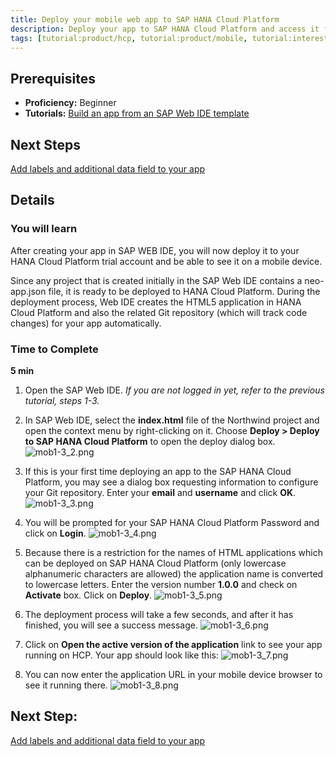```yaml
---
title: Deploy your mobile web app to SAP HANA Cloud Platform
description: Deploy your app to SAP HANA Cloud Platform and access it from your desktop and mobile devices
tags: [tutorial:product/hcp, tutorial:product/mobile, tutorial:interest/gettingstarted]
---
```

## Prerequisites
 - **Proficiency:** Beginner
 - **Tutorials:** [Build an app from an SAP Web IDE template](TODO)

## Next Steps
[Add labels and additional data field to your app](TODO)

## Details

### You will learn
After creating your app in SAP WEB IDE, you will now deploy it to your HANA Cloud Platform trial account and be able to see it on a mobile device.

Since any project that is created initially in the SAP Web IDE contains a neo-app.json file, it is ready to be deployed to HANA Cloud Platform. During the deployment process, Web IDE creates the HTML5 application in HANA Cloud Platform and also the related Git repository (which will track code changes) for your app automatically. 

### Time to Complete
**5 min**


1. Open the SAP Web IDE.
*If you are not logged in yet, refer to the previous tutorial, steps 1-3.*

2. In SAP Web IDE, select the **index.html** file of the Northwind project and open the context menu by right-clicking on it. Choose **Deploy > Deploy to SAP HANA Cloud Platform** to open the deploy dialog box.
![mob1-3_2.png](https://raw.githubusercontent.com/SAPDocuments/Tutorials/master/tutorials/mobile-deploy-app-to-hcp/mob1-3_2.png)

3. If this is your first time deploying an app to the SAP HANA Cloud Platform, you may see a dialog box requesting information to configure your Git repository. Enter your **email** and **username** and click **OK**.
![mob1-3_3.png](https://raw.githubusercontent.com/SAPDocuments/Tutorials/master/tutorials/mobile-deploy-app-to-hcp/mob1-3_2.png)

4. You will be prompted for your SAP HANA Cloud Platform Password and click on **Login**.
![mob1-3_4.png](https://raw.githubusercontent.com/SAPDocuments/Tutorials/master/tutorials/mobile-deploy-app-to-hcp/mob1-3_4.png)

5. Because there is a restriction for the names of HTML applications which can be deployed on SAP HANA Cloud Platform (only lowercase alphanumeric characters are allowed) the application name is converted to lowercase letters. Enter the version number **1.0.0** and check on **Activate** box. Click on **Deploy**.
![mob1-3_5.png](https://raw.githubusercontent.com/SAPDocuments/Tutorials/master/tutorials/mobile-deploy-app-to-hcp/mob1-3_5.png)

6. The deployment process will take a few seconds, and after it has finished, you will see a success message.
![mob1-3_6.png](https://raw.githubusercontent.com/SAPDocuments/Tutorials/master/tutorials/mobile-deploy-app-to-hcp/mob1-3_6.png)

7. Click on **Open the active version of the application** link to see your app running on HCP. Your app should look like this:
![mob1-3_7.png](https://raw.githubusercontent.com/SAPDocuments/Tutorials/master/tutorials/mobile-deploy-app-to-hcp/mob1-3_7.png)

8. You can now enter the application URL in your mobile device browser to see it running there.
![mob1-3_8.png](https://raw.githubusercontent.com/SAPDocuments/Tutorials/master/tutorials/mobile-deploy-app-to-hcp/mob1-3_8.png)

## Next Step:
[Add labels and additional data field to your app](TODO) 
